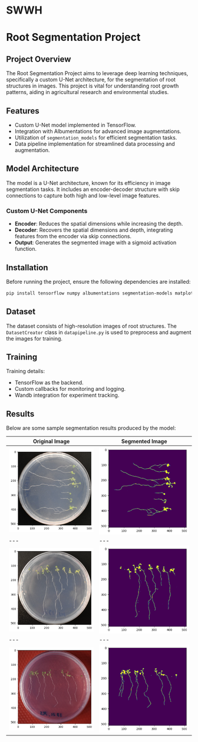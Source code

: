 # SWWH
# Root Segmentation Project

## Project Overview
The Root Segmentation Project aims to leverage deep learning techniques, specifically a custom U-Net architecture, for the segmentation of root structures in images. This project is vital for understanding root growth patterns, aiding in agricultural research and environmental studies.

## Features
- Custom U-Net model implemented in TensorFlow.
- Integration with Albumentations for advanced image augmentations.
- Utilization of `segmentation_models` for efficient segmentation tasks.
- Data pipeline implementation for streamlined data processing and augmentation.

## Model Architecture
The model is a U-Net architecture, known for its efficiency in image segmentation tasks. It includes an encoder-decoder structure with skip connections to capture both high and low-level image features.

### Custom U-Net Components
- **Encoder**: Reduces the spatial dimensions while increasing the depth.
- **Decoder**: Recovers the spatial dimensions and depth, integrating features from the encoder via skip connections.
- **Output**: Generates the segmented image with a sigmoid activation function.

## Installation

Before running the project, ensure the following dependencies are installed:
```bash
pip install tensorflow numpy albumentations segmentation-models matplotlib opencv-python-headless wandb
```
## Dataset

The dataset consists of high-resolution images of root structures. The `DatasetCreator` class in `datapipeline.py` is used to preprocess and augment the images for training.

## Training

Training details:
- TensorFlow as the backend.
- Custom callbacks for monitoring and logging.
- Wandb integration for experiment tracking.

## Results

Below are some sample segmentation results produced by the model:

| Original Image | Segmented Image |
| --- | --- |
| ![Original Image 1](images/image1.png) | ![Segmented Image 1](images/segment1.png) |
 --- | --- |
| ![Original Image 2](images/image2.png) | ![Segmented Image 2](images/segment2.png) |
 --- | --- |
| ![Original Image 3](images/image3.png) | ![Segmented Image 3](images/segment3.png) |